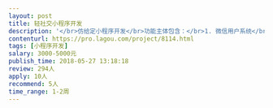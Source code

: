 ```yaml
---                
layout: post       
title: 轻社交小程序开发           
description: '</br>仿给定小程序开发</br>功能主体包含：</br>1. 微信用户系统</br>2. 收集语音邀请，并列表管理</br>3. 用户对邀请逐一处理，录制用户语音并发送，获得计分</br>4. 用户可微信分享自己的语音收集结果，或转发朋友的收集结果</br>5. 基本的后台管理功能，用于小程序的运营</br>6. 优秀语音集在秀场中展示</br></br>参考小程序：美音鲜声</br>'     
contenturl: https://pro.lagou.com/project/8114.html      
tags: [小程序开发]            
salary: 3000-5000元          
publish_time: 2018-05-27 13:18:18         
review: 294人                   
apply: 10人                   
recommend: 5人                   
time_range: 1-2周              
---                 
```

